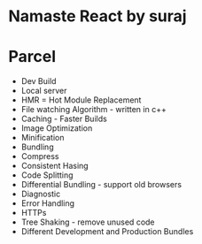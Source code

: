 # Namaste React by suraj


# Parcel

- Dev Build
- Local server 
- HMR = Hot Module Replacement
- File watching Algorithm - written in c++
- Caching - Faster Builds
- Image Optimization
- Minification
- Bundling
- Compress
- Consistent Hasing
- Code Splitting
- Differential Bundling - support old browsers
- Diagnostic 
- Error Handling
- HTTPs
- Tree Shaking - remove unused code
- Different Development and Production Bundles
